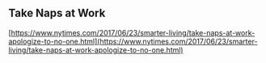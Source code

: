 ## Take Naps at Work
  
  [https://www.nytimes.com/2017/06/23/smarter-living/take-naps-at-work-apologize-to-no-one.html](https://www.nytimes.com/2017/06/23/smarter-living/take-naps-at-work-apologize-to-no-one.html)